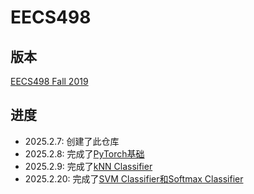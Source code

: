 # EECS498

## 版本

[EECS498 Fall 2019](https://web.eecs.umich.edu/~justincj/teaching/eecs498/FA2019)

## 进度

- 2025.2.7: 创建了此仓库
- 2025.2.8: 完成了[PyTorch基础](Assignments/pytorch101.ipynb)
- 2025.2.9: 完成了[kNN Classifier](Assignments/kNN.ipynb)
- 2025.2.20: 完成了[SVM Classifier和Softmax Classifier](Assignments/linear_classifier.ipynb)